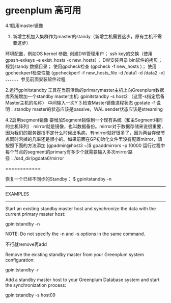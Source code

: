 # greenplum 高可用

4.1启用master镜像
1. 新增主机加入集群作为master的standy（新增主机需要这步，原有主机不需要这步）

环境配置，例如OS kernel 参数;
创建DW管理用户；
ssh key的交换（使用gpssh-exkeys -e exist_hosts -x new_hosts）；
DW安装目录 bin软件的拷贝；
规划standy 数据目录；
使用gpcheck检查 (gpcheck -f new_hosts )；
使用gpcheckperf检查性能 (gpcheckperf -f new_hosts_file -d /data1 -d /data2 -v)
、、、、、、参见前面安装软件过程

2.运行gpinitstandby 工具在当前活动的primarymaster主机上向Greenplum数据库系统增加一个standby master主机:
   gpinitstandby -s host2       （这里-s指定后备Master主机的名称）
    中间输入一次Y
3.检查Master镜像进程状态
   gpstate -f
    说明：standby master的状态应该是passive，WAL sender状态应该是streaming

4.2启用segment镜像
要增加Segment镜像到一个现有系统（和主Segment相同的主机阵列）
    mirror就是镜像，也叫数据备份。mirror对于数据存储来说很重要，因为我们的服务器指不定什么时候出毛病，有mirror就好很多了，因为两台存储节点同时宕掉的几率还是很小的。如果前面在GP初始化文件里没有配置mirror，请按照下面的方法添加
[gpadmin@host3 ~]$ gpaddmirrors -p 10000
运行过程中每个节点的segment的primary有多少个就需要输入多次mirror路径：/ssd_dir/pgdata6/mirror

============

恢复一个已经不同步的Standby：
$ gpinitstandby -n

*****************************************************
EXAMPLES
*****************************************************

Start an existing standby master host and synchronize the data with the 
current primary master host: 

gpinitstandby -n 

NOTE: Do not specify the -n and -s options in the same command. 

不行就remove再add

Remove the existing standby master from your Greenplum system 
configuration: 

gpinitstandby -r 


Add a standby master host to your Greenplum Database system and start 
the synchronization process: 

gpinitstandby -s host09 